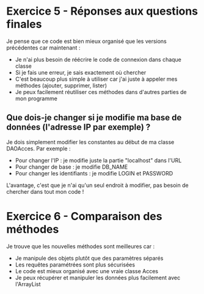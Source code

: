 # Exercice 5 - Réponses aux questions finales

Je pense que ce code est bien mieux organisé que les versions précédentes car maintenant :
* Je n'ai plus besoin de réécrire le code de connexion dans chaque classe
* Si je fais une erreur, je sais exactement où chercher
* C'est beaucoup plus simple à utiliser car j'ai juste à appeler mes méthodes (ajouter, supprimer, lister)
* Je peux facilement réutiliser ces méthodes dans d'autres parties de mon programme

## Que dois-je changer si je modifie ma base de données (l'adresse IP par exemple) ?
Je dois simplement modifier les constantes au début de ma classe DAOAcces. Par exemple :
* Pour changer l'IP : je modifie juste la partie "localhost" dans l'URL
* Pour changer de base : je modifie DB_NAME
* Pour changer les identifiants : je modifie LOGIN et PASSWORD

L'avantage, c'est que je n'ai qu'un seul endroit à modifier, pas besoin de chercher dans tout mon code !



# Exercice 6 - Comparaison des méthodes

Je trouve que les nouvelles méthodes sont meilleures car :
* Je manipule des objets plutôt que des paramètres séparés
* Les requêtes paramétrées sont plus sécurisées 
* Le code est mieux organisé avec une vraie classe Acces
* Je peux récupérer et manipuler les données plus facilement avec l'ArrayList
